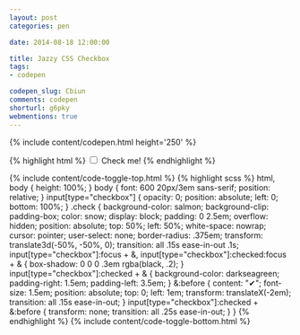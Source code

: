 ```yaml
---
layout: post
categories: pen

date: 2014-08-18 12:00:00

title: Jazzy CSS Checkbox
tags:
- codepen

codepen_slug: Cbiun
comments: codepen
shorturl: g6pky
webmentions: true
---
```



{% include content/codepen.html height='250' %}

{% highlight html %}
<input type="checkbox" id="jazzycheckbox" role="checkbox" aria-checked="false">
<label for="jazzycheckbox" class="check">Check me!</label>
{% endhighlight %}

{% include content/code-toggle-top.html %}
{% highlight scss %}
html,
body {
    height: 100%;
}
body {
    font: 600 20px/3em sans-serif;
    position: relative;
}
input[type="checkbox"] {
    opacity: 0;
    position: absolute;
    left: 0;
    bottom: 100%;
}
.check {
    background-color: salmon;
    background-clip: padding-box;
    color: snow;
    display: block;
    padding: 0 2.5em;
    overflow: hidden;
    position: absolute;
    top: 50%;
    left: 50%;
    white-space: nowrap;
    cursor: pointer;
    user-select: none;
    border-radius: .375em;
    transform: translate3d(-50%, -50%, 0);
    transition: all .15s ease-in-out .1s;
    input[type="checkbox"]:focus + &,
    input[type="checkbox"]:checked:focus + & {
        box-shadow: 0 0 0 .3em rgba(black, .2);
    }
    input[type="checkbox"]:checked + & {
        background-color: darkseagreen;
        padding-right: 1.5em;
        padding-left: 3.5em;
    }
    &:before {
        content: "✔";
        font-size: 1.5em;
        position: absolute;
        top: 0;
        left: 1em;
        transform: translateX(-2em);
        transition: all .15s ease-in-out;
    }
    input[type="checkbox"]:checked + &:before {
        transform: none;
        transition: all .25s ease-in-out;
    }
}
{% endhighlight %}
{% include content/code-toggle-bottom.html %}

